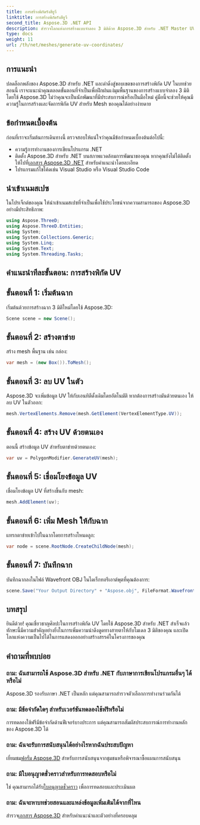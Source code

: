 ```yaml
---
title: การสร้างพิกัดรังสียูวี
linktitle: การสร้างพิกัดรังสียูวี
second_title: Aspose.3D .NET API
description: สำรวจโลกแห่งการสร้างแบบจำลอง 3 มิติด้วย Aspose.3D สำหรับ .NET Master UV สร้างพิกัดได้อย่างง่ายดาย ยกระดับโครงการของคุณตอนนี้!
type: docs
weight: 11
url: /th/net/meshes/generate-uv-coordinates/
---
```

## การแนะนำ
ปลดล็อกพลังของ Aspose.3D สำหรับ .NET และดำดิ่งสู่ขอบเขตของการสร้างพิกัด UV ในบทช่วยสอนนี้ เราจะแนะนำคุณตลอดขั้นตอนที่จำเป็นเพื่อฝึกฝนแง่มุมพื้นฐานของการสร้างแบบจำลอง 3 มิติโดยใช้ Aspose.3D ไม่ว่าคุณจะเป็นนักพัฒนาที่มีประสบการณ์หรือเป็นมือใหม่ คู่มือนี้จะช่วยให้คุณมีความรู้ในการสร้างและจัดการพิกัด UV สำหรับ Mesh ของคุณได้อย่างง่ายดาย
## ข้อกำหนดเบื้องต้น
ก่อนที่เราจะเริ่มต้นการเดินทางนี้ ตรวจสอบให้แน่ใจว่าคุณมีข้อกำหนดเบื้องต้นต่อไปนี้:
- ความรู้การทำงานของการเขียนโปรแกรม .NET
-  ติดตั้ง Aspose.3D สำหรับ .NET บนสภาพแวดล้อมการพัฒนาของคุณ หากคุณยังไม่ได้ติดตั้ง ให้ไปที่[เอกสาร Aspose.3D .NET](https://reference.aspose.com/3d/net/) สำหรับคำแนะนำโดยละเอียด
- โปรแกรมแก้ไขโค้ดเช่น Visual Studio หรือ Visual Studio Code
## นำเข้าเนมสเปซ
ในโปรเจ็กต์ของคุณ ให้นำเข้าเนมสเปซที่จำเป็นเพื่อใช้ประโยชน์จากความสามารถของ Aspose.3D อย่างมีประสิทธิภาพ:
```csharp
using Aspose.ThreeD;
using Aspose.ThreeD.Entities;
using System;
using System.Collections.Generic;
using System.Linq;
using System.Text;
using System.Threading.Tasks;
```
## คำแนะนำทีละขั้นตอน: การสร้างพิกัด UV
## ขั้นตอนที่ 1: เริ่มต้นฉาก
เริ่มต้นด้วยการสร้างฉาก 3 มิติใหม่โดยใช้ Aspose.3D:
```csharp
Scene scene = new Scene();
```
## ขั้นตอนที่ 2: สร้างตาข่าย
สร้าง mesh พื้นฐาน เช่น กล่อง:
```csharp
var mesh = (new Box()).ToMesh();
```
## ขั้นตอนที่ 3: ลบ UV ในตัว
Aspose.3D จะเพิ่มข้อมูล UV ให้กับเอนทิตีดั้งเดิมโดยอัตโนมัติ หากต้องการสร้างมันด้วยตนเอง ให้ลบ UV ในตัวออก:
```csharp
mesh.VertexElements.Remove(mesh.GetElement(VertexElementType.UV));
```
## ขั้นตอนที่ 4: สร้าง UV ด้วยตนเอง
ตอนนี้ สร้างข้อมูล UV สำหรับตาข่ายด้วยตนเอง:
```csharp
var uv = PolygonModifier.GenerateUV(mesh);
```
## ขั้นตอนที่ 5: เชื่อมโยงข้อมูล UV
เชื่อมโยงข้อมูล UV ที่สร้างขึ้นกับ mesh:
```csharp
mesh.AddElement(uv);
```
## ขั้นตอนที่ 6: เพิ่ม Mesh ให้กับฉาก
แทรกตาข่ายเข้าไปในฉากโดยการสร้างโหนดลูก:
```csharp
var node = scene.RootNode.CreateChildNode(mesh);
```
## ขั้นตอนที่ 7: บันทึกฉาก
บันทึกฉากลงในไฟล์ Wavefront OBJ ในไดเร็กทอรีเอาต์พุตที่คุณต้องการ:
```csharp
scene.Save("Your Output Directory" + "Aspose.obj", FileFormat.WavefrontOBJ);
```
## บทสรุป
ยินดีด้วย! คุณเชี่ยวชาญศิลปะในการสร้างพิกัด UV โดยใช้ Aspose.3D สำหรับ .NET สำเร็จแล้ว ทักษะนี้มีความสำคัญอย่างยิ่งในการเพิ่มความน่าดึงดูดทางสายตาให้กับโมเดล 3 มิติของคุณ และเปิดโลกแห่งความเป็นไปได้ในการแสดงออกอย่างสร้างสรรค์ในโครงการของคุณ
## คำถามที่พบบ่อย
### ถาม: ฉันสามารถใช้ Aspose.3D สำหรับ .NET กับภาษาการเขียนโปรแกรมอื่นๆ ได้หรือไม่
Aspose.3D รองรับภาษา .NET เป็นหลัก แต่คุณสามารถสำรวจตัวเลือกการทำงานร่วมกันได้
### ถาม: มีข้อจำกัดใดๆ สำหรับเวอร์ชันทดลองใช้ฟรีหรือไม่
การทดลองใช้ฟรีมีข้อจำกัดด้านฟีเจอร์บางประการ แต่คุณสามารถสัมผัสประสบการณ์การทำงานหลักของ Aspose.3D ได้
### ถาม: ฉันจะรับการสนับสนุนได้อย่างไรหากฉันประสบปัญหา
 เยี่ยมชม[ฟอรั่ม Aspose.3D](https://forum.aspose.com/c/3d/18) สำหรับการสนับสนุนจากชุมชนหรือพิจารณาซื้อแผนการสนับสนุน
### ถาม: มีใบอนุญาตชั่วคราวสำหรับการทดสอบหรือไม่
 ใช่ คุณสามารถได้รับ[ใบอนุญาตชั่วคราว](https://purchase.aspose.com/temporary-license/) เพื่อการทดสอบและประเมินผล
### ถาม: ฉันจะหาบทช่วยสอนและแหล่งข้อมูลเพิ่มเติมได้จากที่ไหน
 สำรวจ[เอกสาร Aspose.3D](https://reference.aspose.com/3d/net/) สำหรับคำแนะนำและตัวอย่างที่ครอบคลุม